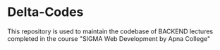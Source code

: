 # Delta-Codes
This repository is used to maintain the codebase of BACKEND lectures completed in the course "SIGMA Web Development by Apna College"